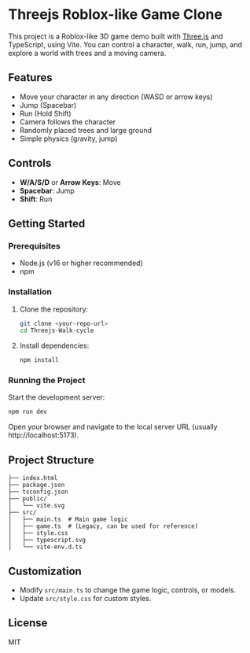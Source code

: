 
# Threejs Roblox-like Game Clone

This project is a Roblox-like 3D game demo built with [Three.js](https://threejs.org/) and TypeScript, using Vite. You can control a character, walk, run, jump, and explore a world with trees and a moving camera.

## Features
- Move your character in any direction (WASD or arrow keys)
- Jump (Spacebar)
- Run (Hold Shift)
- Camera follows the character
- Randomly placed trees and large ground
- Simple physics (gravity, jump)

## Controls
- **W/A/S/D** or **Arrow Keys**: Move
- **Spacebar**: Jump
- **Shift**: Run

## Getting Started

### Prerequisites
- Node.js (v16 or higher recommended)
- npm

### Installation
1. Clone the repository:
   ```bash
   git clone <your-repo-url>
   cd Threejs-Walk-cycle
   ```
2. Install dependencies:
   ```bash
   npm install
   ```

### Running the Project
Start the development server:
```bash
npm run dev
```
Open your browser and navigate to the local server URL (usually http://localhost:5173).

## Project Structure
```
├── index.html
├── package.json
├── tsconfig.json
├── public/
│   └── vite.svg
├── src/
│   ├── main.ts  # Main game logic
│   ├── game.ts  # (Legacy, can be used for reference)
│   ├── style.css
│   ├── typescript.svg
│   └── vite-env.d.ts
```

## Customization
- Modify `src/main.ts` to change the game logic, controls, or models.
- Update `src/style.css` for custom styles.

## License
MIT
